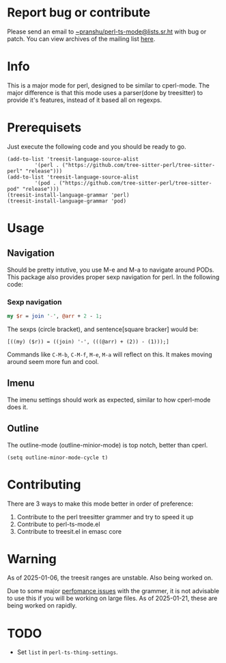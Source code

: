 
# Report bug or contribute

Please send an email to <~pranshu/perl-ts-mode@lists.sr.ht> with bug
or patch.  You can view archives of the mailing list
[here](https://lists.sr.ht/~pranshu/perl-ts-mode).

# Info

This is a major mode for perl, designed to be similar to cperl-mode.
The major difference is that this mode uses a parser(done by
treesitter) to provide it's features, instead of it based all on
regexps.

# Prerequisets

Just execute the following code and you should be ready to go.

```elisp
(add-to-list 'treesit-language-source-alist
	     '(perl . ("https://github.com/tree-sitter-perl/tree-sitter-perl" "release")))
(add-to-list 'treesit-language-source-alist
	     '(pod . ("https://github.com/tree-sitter-perl/tree-sitter-pod" "release")))
(treesit-install-language-grammar 'perl)
(treesit-install-language-grammar 'pod)
```

# Usage

## Navigation

Should be pretty intutive, you use M-e and M-a to navigate around
PODs.  This package also provides proper sexp navigation for perl.  In
the following code:

### Sexp navigation

```perl
my $r = join '-', @arr + 2 - 1;
```
The sexps (circle bracket), and sentence[square bracker] would be:
```
[((my) ($r)) = ((join) '-', (((@arr) + (2)) - (1)));]
```

Commands like `C-M-b`, `C-M-f`, `M-e`, `M-a` will reflect on this.  It
makes moving around seem more fun and cool.

## Imenu

The imenu settings should work as expected, similar to how cperl-mode
does it.

## Outline

The outline-mode (outline-minior-mode) is top notch, better than cperl.

```elisp
(setq outline-minor-mode-cycle t)
```

# Contributing

There are 3 ways to make this mode better in order of preference:
1. Contribute to the perl treesitter grammer and try to speed it up
2. Contribute to perl-ts-mode.el
3. Contribute to treesit.el in emasc core

# Warning

As of 2025-01-06, the treesit ranges are unstable.  Also being worked
on.

Due to some major [perfomance
issues](https://github.com/tree-sitter-perl/tree-sitter-perl/issues/203)
with the grammer, it is not advisable to use this if you will be
working on large files.  As of 2025-01-21, these are being worked on
rapidly.

# TODO

- Set `list` in `perl-ts-thing-settings`.
